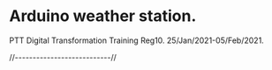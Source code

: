 # Arduino weather station.
 PTT Digital Transformation Training Reg10. 
 25/Jan/2021-05/Feb/2021.

//---------------------------//
